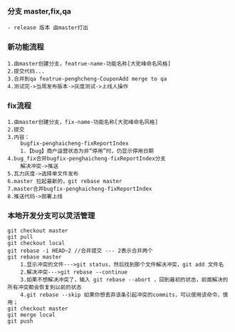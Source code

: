 ### 分支 master,fix,qa
    - release 版本 由master打出

### 新功能流程
    1.由master创建分支，featrue-name-功能名称[大驼峰命名风格]
    2.提交代码...
    3.合并到qa featrue-penghcheng-CouponAdd merge to qa
    4.测试完->当周发布版本->灰度测试->上线人操作
    
### fix流程
    1.由master创建分支，fix-name-功能名称[大驼峰命名风格]
    2.提交
    3.内容：
        bugfix-penghaicheng-fixReportIndex 
        1.【bug】商户运营状态为非“停用”时，仍显示停用日期
    4.bug_fix合并bugfix-penghaicheng-fixReportIndex分支
        解决冲突->推送
    5.瓦力灰度->选择单文件发布
    6.master 拉起最新的，git rebase master
    7.master合并bugfix-penghaicheng-fixReportIndex
    8.推送代码->部署上线
    
### 本地开发分支可以灵活管理

    git checkout master
    git pull
    git checkout local
    git rebase -i HEAD~2 //合并提交 --- 2表示合并两个
    git rebase master
        1.显示冲突的文件--->git status，然后找到那个文件解决冲突，git add 文件名
        2.解决冲突--->git rebase --continue
        3.如果不想解决冲突了，输入 git rebase --abort ，回到最初的状态，前面解决的所有冲突都会恢复到以前的状态
        4.git rebase --skip 如果你想丢弃该条引起冲突的commits，可以使用该命令，慎用；
    git checkout master
    git merge local
    git push